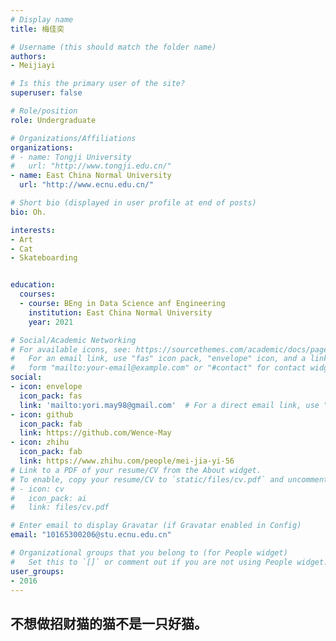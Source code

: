 ```yaml
---
# Display name
title: 梅佳奕

# Username (this should match the folder name)
authors:
- Meijiayi

# Is this the primary user of the site?
superuser: false

# Role/position
role: Undergraduate

# Organizations/Affiliations
organizations:
# - name: Tongji University
#   url: "http://www.tongji.edu.cn/"
- name: East China Normal University
  url: "http://www.ecnu.edu.cn/"

# Short bio (displayed in user profile at end of posts)
bio: Oh.

interests:
- Art
- Cat
- Skateboarding


education:
  courses:
  - course: BEng in Data Science anf Engineering
    institution: East China Normal University
    year: 2021

# Social/Academic Networking
# For available icons, see: https://sourcethemes.com/academic/docs/page-builder/#icons
#   For an email link, use "fas" icon pack, "envelope" icon, and a link in the
#   form "mailto:your-email@example.com" or "#contact" for contact widget.
social:
- icon: envelope
  icon_pack: fas
  link: 'mailto:yori.may98@gmail.com'  # For a direct email link, use "mailto:test@example.org".
- icon: github
  icon_pack: fab
  link: https://github.com/Wence-May
- icon: zhihu
  icon_pack: fab
  link: https://www.zhihu.com/people/mei-jia-yi-56
# Link to a PDF of your resume/CV from the About widget.
# To enable, copy your resume/CV to `static/files/cv.pdf` and uncomment the lines below.
# - icon: cv
#   icon_pack: ai
#   link: files/cv.pdf

# Enter email to display Gravatar (if Gravatar enabled in Config)
email: "10165300206@stu.ecnu.edu.cn"

# Organizational groups that you belong to (for People widget)
#   Set this to `[]` or comment out if you are not using People widget.
user_groups:
- 2016
---
```


## 不想做招财猫的猫不是一只好猫。